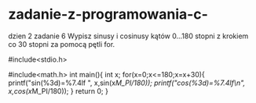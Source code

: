 # zadanie-z-programowania-c-
dzien 2 zadanie 6
Wypisz sinusy i cosinusy kątów 0...180 stopni z krokiem co 30 stopni za pomocą pętli for.

#include<stdio.h></n>

#include<math.h>
int main(){
int x; 
for(x=0;x<=180;x=x+30){
printf("sin(%3d)=%7.4lf  ", x,sin(x*M_PI/180));
printf("cos(%3d)=%7.4lf\n", x,cos(x*M_PI/180));
}
return 0;
}
